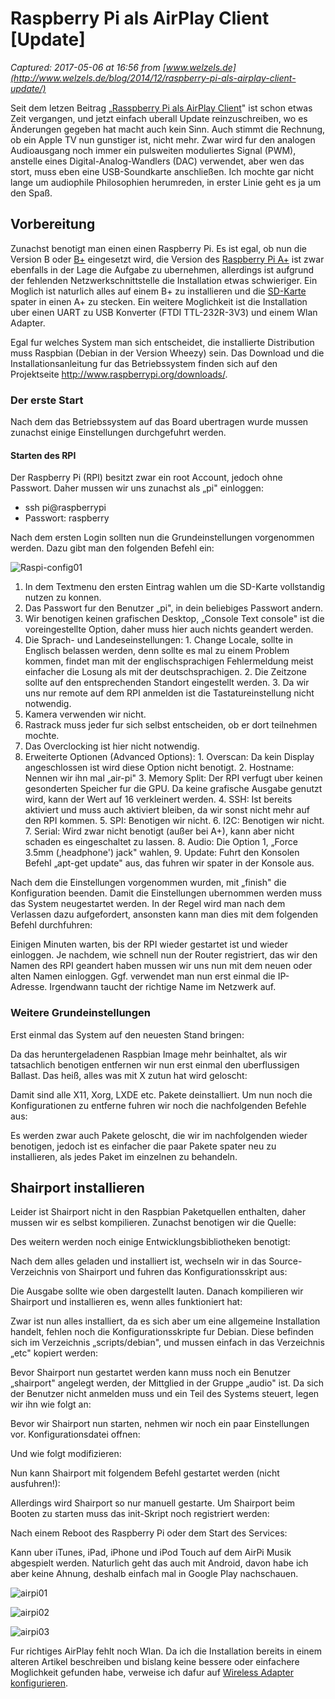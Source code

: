 # Raspberry Pi als AirPlay Client [Update]

_Captured: 2017-05-06 at 16:56 from [www.welzels.de](http://www.welzels.de/blog/2014/12/raspberry-pi-als-airplay-client-update/)_

Seit dem letzen Beitrag „[Rasspberry Pi als AirPlay Client](http://www.welzels.de/blog/projekte/raspberry-pi/raspberry-pi-als-airplay-client/)" ist schon etwas Zeit vergangen, und jetzt einfach uberall Update reinzuschreiben, wo es Änderungen gegeben hat macht auch kein Sinn. Auch stimmt die Rechnung, ob ein Apple TV nun gunstiger ist, nicht mehr. Zwar wird fur den analogen Audioausgang noch immer ein pulsweiten moduliertes Signal (PWM), anstelle eines Digital-Analog-Wandlers (DAC) verwendet, aber wen das stort, muss eben eine USB-Soundkarte anschließen. Ich mochte gar nicht lange um audiophile Philosophien herumreden, in erster Linie geht es ja um den Spaß.

## Vorbereitung

Zunachst benotigt man einen einen Raspberry Pi. Es ist egal, ob nun die Version B oder [B+](http://www.amazon.de/gp/product/B00LPM6U06/ref=as_li_tl?ie=UTF8&camp=1638&creative=19454&creativeASIN=B00LPM6U06&linkCode=as2&tag=wwwwelzelsde-21&linkId=F54KSHUSGZCK7X5B) eingesetzt wird, die Version des [Raspberry Pi A+](http://www.amazon.de/gp/product/B00Q8MM4PI/ref=as_li_tl?ie=UTF8&camp=1638&creative=19454&creativeASIN=B00Q8MM4PI&linkCode=as2&tag=wwwwelzelsde-21&linkId=LDO4GYZ4XX7ZIKTA) ist zwar ebenfalls in der Lage die Aufgabe zu ubernehmen, allerdings ist aufgrund der fehlenden Netzwerkschnittstelle die Installation etwas schwieriger. Ein Moglich ist naturlich alles auf einem B+ zu installieren und die [SD-Karte](http://www.amazon.de/gp/product/B002NTW99G/ref=as_li_tl?ie=UTF8&camp=1638&creative=19454&creativeASIN=B002NTW99G&linkCode=as2&tag=wwwwelzelsde-21&linkId=JEJCKZZMYJ6MCP5M) spater in einen A+ zu stecken. Ein weitere Moglichkeit ist die Installation uber einen UART zu USB Konverter (FTDI TTL-232R-3V3) und einem Wlan Adapter.

Egal fur welches System man sich entscheidet, die installierte Distribution muss Raspbian (Debian in der Version Wheezy) sein. Das Download und die Installationsanleitung fur das Betriebssystem finden sich auf den Projektseite <http://www.raspberrypi.org/downloads/>.

### Der erste Start

Nach dem das Betriebssystem auf das Board ubertragen wurde mussen zunachst einige Einstellungen durchgefuhrt werden.

#### Starten des RPI

Der Raspberry Pi (RPI) besitzt zwar ein root Account, jedoch ohne Passwort. Daher mussen wir uns zunachst als „pi" einloggen:

  * ssh pi@raspberrypi
  * Passwort: raspberry

Nach dem ersten Login sollten nun die Grundeinstellungen vorgenommen werden. Dazu gibt man den folgenden Befehl ein:

![Raspi-config01](http://www.welzels.de/blog/wp-content/uploads/2013/03/Raspi-config01-300x219.png)

  1. In dem Textmenu den ersten Eintrag wahlen um die SD-Karte vollstandig nutzen zu konnen.
  2. Das Passwort fur den Benutzer „pi", in dein beliebiges Passwort andern.
  3. Wir benotigen keinen grafischen Desktop, „Console Text console" ist die voreingestellte Option, daher muss hier auch nichts geandert werden.
  4. Die Sprach- und Landeseinstellungen: 
    1. Change Locale, sollte in Englisch belassen werden, denn sollte es mal zu einem Problem kommen, findet man mit der englischsprachigen Fehlermeldung meist einfacher die Losung als mit der deutschsprachigen.
    2. Die Zeitzone sollte auf den entsprechenden Standort eingestellt werden.
    3. Da wir uns nur remote auf dem RPI anmelden ist die Tastatureinstellung nicht notwendig.
  5. Kamera verwenden wir nicht.
  6. Rastrack muss jeder fur sich selbst entscheiden, ob er dort teilnehmen mochte.
  7. Das Overclocking ist hier nicht notwendig.
  8. Erweiterte Optionen (Advanced Options): 
    1. Overscan: Da kein Display angeschlossen ist wird diese Option nicht benotigt.
    2. Hostname: Nennen wir ihn mal „air-pi"
    3. Memory Split: Der RPI verfugt uber keinen gesonderten Speicher fur die GPU. Da keine grafische Ausgabe genutzt wird, kann der Wert auf 16 verkleinert werden.
    4. SSH: Ist bereits aktiviert und muss auch aktiviert bleiben, da wir sonst nicht mehr auf den RPI kommen.
    5. SPI: Benotigen wir nicht.
    6. I2C: Benotigen wir nicht.
    7. Serial: Wird zwar nicht benotigt (außer bei A+), kann aber nicht schaden es eingeschaltet zu lassen.
    8. Audio: Die Option 1, „Force 3.5mm (‚headphone') jack" wahlen,
    9. Update: Fuhrt den Konsolen Befehl „apt-get update" aus, das fuhren wir spater in der Konsole aus.

Nach dem die Einstellungen vorgenommen wurden, mit „finish" die Konfiguration beenden. Damit die Einstellungen ubernommen werden muss das System neugestartet werden. In der Regel wird man nach dem Verlassen dazu aufgefordert, ansonsten kann man dies mit dem folgenden Befehl durchfuhren:

Einigen Minuten warten, bis der RPI wieder gestartet ist und wieder einloggen. Je nachdem, wie schnell nun der Router registriert, das wir den Namen des RPI geandert haben mussen wir uns nun mit dem neuen oder alten Namen einloggen. Ggf. verwendet man nun erst einmal die IP-Adresse. Irgendwann taucht der richtige Name im Netzwerk auf.

### Weitere Grundeinstellungen

Erst einmal das System auf den neuesten Stand bringen:

Da das heruntergeladenen Raspbian Image mehr beinhaltet, als wir tatsachlich benotigen entfernen wir nun erst einmal den uberflussigen Ballast. Das heiß, alles was mit X zutun hat wird geloscht:

Damit sind alle X11, Xorg, LXDE etc. Pakete deinstalliert. Um nun noch die Konfigurationen zu entferne fuhren wir noch die nachfolgenden Befehle aus:

Es werden zwar auch Pakete geloscht, die wir im nachfolgenden wieder benotigen, jedoch ist es einfacher die paar Pakete spater neu zu installieren, als jedes Paket im einzelnen zu behandeln.

## Shairport installieren

Leider ist Shairport nicht in den Raspbian Paketquellen enthalten, daher mussen wir es selbst kompilieren. Zunachst benotigen wir die Quelle:

Des weitern werden noch einige Entwicklungsbibliotheken benotigt:

Nach dem alles geladen und installiert ist, wechseln wir in das Source-Verzeichnis von Shairport und fuhren das Konfigurationsskript aus:

Die Ausgabe sollte wie oben dargestellt lauten. Danach kompilieren wir Shairport und installieren es, wenn alles funktioniert hat:

Zwar ist nun alles installiert, da es sich aber um eine allgemeine Installation handelt, fehlen noch die Konfigurationsskripte fur Debian. Diese befinden sich im Verzeichnis „scripts/debian", und mussen einfach in das Verzeichnis „etc" kopiert werden:

Bevor Shairport nun gestartet werden kann muss noch ein Benutzer „shairport" angelegt werden, der Mittglied in der Gruppe „audio" ist. Da sich der Benutzer nicht anmelden muss und ein Teil des Systems steuert, legen wir ihn wie folgt an:

Bevor wir Shairport nun starten, nehmen wir noch ein paar Einstellungen vor. Konfigurationsdatei offnen:

Und wie folgt modifizieren:

Nun kann Shairport mit folgendem Befehl gestartet werden (nicht ausfuhren!):

Allerdings wird Shairport so nur manuell gestarte. Um Shairport beim Booten zu starten muss das init-Skript noch registriert werden:

Nach einem Reboot des Raspberry Pi oder dem Start des Services:

Kann uber iTunes, iPad, iPhone und iPod Touch auf dem AirPi Musik abgespielt werden. Naturlich geht das auch mit Android, davon habe ich aber keine Ahnung, deshalb einfach mal in Google Play nachschauen.

![airpi01](http://www.welzels.de/blog/wp-content/uploads/2014/12/airpi01.png)

![airpi02](http://www.welzels.de/blog/wp-content/uploads/2014/12/airpi02.png)

![airpi03](http://www.welzels.de/blog/wp-content/uploads/2014/12/airpi03-300x225.png)

Fur richtiges AirPlay fehlt noch Wlan. Da ich die Installation bereits in einem alteren Artikel beschreiben und bislang keine bessere oder einfachere Moglichkeit gefunden habe, verweise ich dafur auf [Wireless Adapter konfigurieren](http://www.welzels.de/blog/2012/12/raspberry-pi-netzwerk-und-wlan-konfigurieren/#Wireless_Adapter_konfigurieren).
